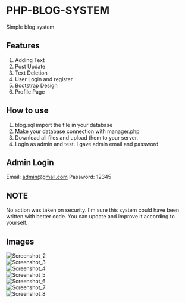 # PHP-BLOG-SYSTEM
Simple blog system

## Features
1) Adding Text
2) Post Update
3) Text Deletion
4) User Login and register
5) Bootstrap Design
6) Profile Page

## How to use
1) blog.sql import the file in your database
2) Make your database connection with manager.php
3) Download all files and upload them to your server.
4) Login as admin and test. I gave admin email and password

## Admin Login
Email: admin@gmail.com
Password: 12345

## NOTE
No action was taken on security. I'm sure this system could have been written with better code. You can update and improve it according to yourself.

## Images
![Screenshot_2](https://user-images.githubusercontent.com/110834643/185799028-24655337-3141-4d75-9533-5b7de95d2347.png) <br>
![Screenshot_3](https://user-images.githubusercontent.com/110834643/185799048-ba775440-d64a-4a1d-81d8-409cb1ad3c65.png) <br>
![Screenshot_4](https://user-images.githubusercontent.com/110834643/185799075-9ff85224-b990-467c-8458-fa45bc8a33c7.png) <br>
![Screenshot_5](https://user-images.githubusercontent.com/110834643/185799096-f1db3623-cd54-4365-a5a7-32f37bcfb0c3.png) <br>
![Screenshot_6](https://user-images.githubusercontent.com/110834643/185799127-799e9e47-9705-4623-86c9-7effa004da2c.png) <br>
![Screenshot_7](https://user-images.githubusercontent.com/110834643/185799193-bc088a01-6c6b-4da5-b049-9fa1e19347d0.png) <br>
![Screenshot_8](https://user-images.githubusercontent.com/110834643/185799209-04f02e2d-18c2-4a68-93bb-884d0d834f28.png)









